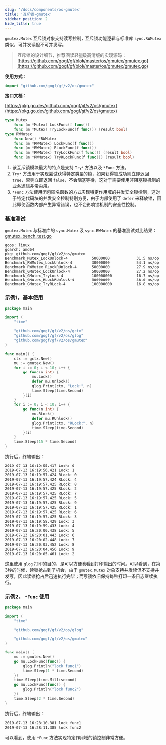 ```yaml
---
slug: '/docs/components/os-gmutex'
title: '互斥锁-gmutex'
sidebar_position: 2
hide_title: true
---
```


`gmutex.Mutex` 互斥锁对象支持读写控制，互斥锁功能逻辑与标准库 `sync.RWMutex` 类似，可并发读但不可并发写。

> 互斥锁的设计细节，推荐阅读轻量级高清版的实现源码： [https://github.com/gogf/gf/blob/master/os/gmutex/gmutex.go](https://github.com/gogf/gf/blob/master/os/gmutex/gmutex.go)

**使用方式**：

```go
import "github.com/gogf/gf/v2/os/gmutex"
```

**接口文档**：

[https://pkg.go.dev/github.com/gogf/gf/v2/os/gmutex](https://pkg.go.dev/github.com/gogf/gf/v2/os/gmutex)

```go
type Mutex
    func (m *Mutex) LockFunc(f func())
    func (m *Mutex) TryLockFunc(f func()) (result bool)
type RWMutex
    func New() *RWMutex
    func (m *RWMutex) LockFunc(f func())
    func (m *RWMutex) RLockFunc(f func())
    func (m *RWMutex) TryLockFunc(f func()) (result bool)
    func (m *RWMutex) TryRLockFunc(f func()) (result bool)
```

1. 该互斥锁模块最大的特点是支持 `Try*` 方法以及 `*Func` 方法。
2. `Try*` 方法用于实现尝试获得特定类型的锁，如果获得锁成功则立即返回 `true`，否则立即返回 `false`，不会阻塞等待，这对于需要使用非阻塞锁机制的业务逻辑非常实用。
3. `*Func` 方法使用闭包匿名函数的方式实现特定作用域的并发安全锁控制，这对于特定代码块的并发安全控制特别方便，由于内部使用了 `defer` 来释放锁，因此即使函数内部产生异常错误，也不会影响锁机制的安全性控制。

### 基准测试

`gmutex.Mutex` 与标准库的 `sync.Mutex` 及 `sync.RWMutex` 的基准测试对比结果： [gmutex\_bench\_test.go](https://github.com/gogf/gf/v2/blob/master/os/gmutex/gmutex_bench_test.go)

```
goos: linux
goarch: amd64
pkg: github.com/gogf/gf/v2/os/gmutex
Benchmark_Mutex_LockUnlock-4           50000000            31.5 ns/op
Benchmark_RWMutex_LockUnlock-4         30000000            54.1 ns/op
Benchmark_RWMutex_RLockRUnlock-4       50000000            27.9 ns/op
Benchmark_GMutex_LockUnlock-4          50000000            27.2 ns/op
Benchmark_GMutex_TryLock-4             100000000           16.7 ns/op
Benchmark_GMutex_RLockRUnlock-4        50000000            38.0 ns/op
Benchmark_GMutex_TryRLock-4            100000000           16.8 ns/op
```

### 示例1，基本使用

```go
package main

import (
    "time"

    "github.com/gogf/gf/v2/os/gctx"
    "github.com/gogf/gf/v2/os/glog"
    "github.com/gogf/gf/v2/os/gmutex"
)

func main() {
    ctx := gctx.New()
    mu := gmutex.New()
    for i := 0; i < 10; i++ {
        go func(n int) {
            mu.Lock()
            defer mu.Unlock()
            glog.Print(ctx, "Lock:", n)
            time.Sleep(time.Second)
        }(i)
    }
    for i := 0; i < 10; i++ {
        go func(n int) {
            mu.RLock()
            defer mu.RUnlock()
            glog.Print(ctx, "RLock:", n)
            time.Sleep(time.Second)
        }(i)
    }
    time.Sleep(15 * time.Second)
}
```

执行后，终端输出：

```html
2019-07-13 16:19:55.417 Lock: 0
2019-07-13 16:19:56.421 Lock: 1
2019-07-13 16:19:57.424 RLock: 0
2019-07-13 16:19:57.424 RLock: 4
2019-07-13 16:19:57.425 RLock: 8
2019-07-13 16:19:57.425 RLock: 2
2019-07-13 16:19:57.425 RLock: 7
2019-07-13 16:19:57.425 RLock: 5
2019-07-13 16:19:57.425 RLock: 9
2019-07-13 16:19:57.425 RLock: 1
2019-07-13 16:19:57.425 RLock: 6
2019-07-13 16:19:57.425 RLock: 3
2019-07-13 16:19:58.429 Lock: 3
2019-07-13 16:19:59.433 Lock: 4
2019-07-13 16:20:00.438 Lock: 5
2019-07-13 16:20:01.443 Lock: 6
2019-07-13 16:20:02.448 Lock: 7
2019-07-13 16:20:03.452 Lock: 8
2019-07-13 16:20:04.456 Lock: 9
2019-07-13 16:20:05.461 Lock: 2
```

这里使用 `glog` 打印的目的，是可以方便地看到打印输出的时间。可以看到，在第3秒的时候，读锁抢占到了机会，由于 `gmutex.Mutex` 对象支持并发读但不支持并发写，因此读锁抢占后迅速执行完毕；而写锁依旧保持每秒打印一条日志继续执行。

### 示例2， `*Func` 使用

```go
package main

import (
    "time"

    "github.com/gogf/gf/v2/os/glog"

    "github.com/gogf/gf/v2/os/gmutex"
)

func main() {
    mu := gmutex.New()
    go mu.LockFunc(func() {
        glog.Println("lock func1")
        time.Sleep(1 * time.Second)
    })
    time.Sleep(time.Millisecond)
    go mu.LockFunc(func() {
        glog.Println("lock func2")
    })
    time.Sleep(2 * time.Second)
}
```

执行后，终端输出：

```html
2019-07-13 16:28:10.381 lock func1
2019-07-13 16:28:11.385 lock func2
```

可以看到，使用 `*Func` 方法实现特定作用域的锁控制非常方便。